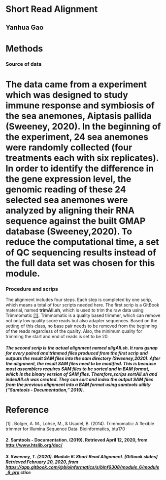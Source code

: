 # Short Read Alignment

## Yanhua Gao

#  Methods

### Source of data

# The data came from a experiment which was designed to study immune response and symbiosis of the sea anemones, Aiptasis pallida (Sweeney, 2020). In the beginning of the experiment, 24 sea anemones were randomly collected (four treatments each with six replicates). In order to identify the difference in the gene expression level, the genomic reading of these 24 selected sea anemones were analyzed by aligning their RNA sequence against the built GMAP database (Sweeney,2020). To reduce the computational time, a set of QC sequencing results instead of the full data set was chosen for this module.

### Procedure  and scrips  

The alignment includes four steps. Each step is completed by one scrip, which means a total of four scripts needed here. The first scrip is a GitBook material, named **trimAll.sh**, which is used to trim the raw data using Trimmomatic [[1]](#1). Trimmomatic is a quality based trimmer, which can remove not only low quality score reads but also adapter sequences. Based on the setting of this class, no base pair needs to be removed from the beginning of the reads regardless of the quality. Also, the minimum quality for trimming the start and end of reads is set to be 20. 

##### The second scrip is the actual alignment named **aligAll.sh**.  It runs gsnap for every paired and trimmed files produced from the first scrip and outputs the result SAM files into the sam directory (Sweeney,2020). After the alignment, the result SAM files need to be modified. This is because most assemblers requires SAM files to be sorted and in BAM format, which is the binary version of SAM files. Therefore,scrips **sortAll.sh** and **indexAll.sh** was created. They can sort and index the output SAM files from the previous alignment into a BAM format using samtools utility (“Samtools - Documentation,” 2019). 

#  Reference 

<a id="1">[1]</a> . Bolger, A. M., Lohse, M., & Usadel, B. (2014). Trimmomatic: A flexible trimmer for Illumina Sequence Data. Bioinformatics, btu170 

#### 2. Samtools - Documentation. (2019). Retrieved April 12, 2020, from http://www.htslib.org/doc/

##### 3. Sweeney, T. (2020). Module 6: Short Read Alignment. [Gitbook slides] Retrieved February 20, 2020, from https://app.gitbook.com/@bioinformatics/s/binf6308/module_6/module_6_pra    ctice

